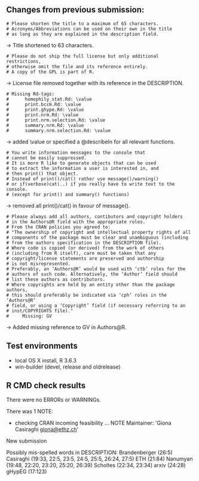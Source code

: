 ## Changes from previous submission:
    
    # Please shorten the title to a maximum of 65 characters.
    # Acronyms/Abbreviations can be used on their own in the title 
    # as long as they are explained in the description field.
  
  -> Title shortened to 63 characters.

    # Please do not ship the full license but only additional restrictions,
    # otherwise omit the file and its reference entirely. 
    # A copy of the GPL is part of R.
  
  -> License file removed together with its reference in the DESCRIPTION.

    # Missing Rd-tags:
    #      homophily_stat.Rd: \value
    #      print.bccm.Rd: \value
    #      print.ghype.Rd: \value
    #      print.nrm.Rd: \value
    #      print.nrm.selection.Rd: \value
    #      summary.nrm.Rd: \value
    #      summary.nrm.selection.Rd: \value
  
  -> added \value or specified a @describeIn for all relevant functions.

    # You write information messages to the console that 
    # cannot be easily suppressed.
    # It is more R like to generate objects that can be used 
    # to extract the information a user is interested in, and 
    # then print() that object.
    # Instead of print()/cat() rather use message()/warning() 
    # or if(verbose)cat(..) if you really have to write text to the console.
    # (except for print() and summary() functions)
    
  -> removed all print()/cat() in favour of message().

    # Please always add all authors, contibutors and copyright holders 
    # in the Authors@R field with the appropriate roles.
    # From the CRAN policies you agreed to:
    # "The ownership of copyright and intellectual property rights of all
    # components of the package must be clear and unambiguous (including 
    # from the authors specification in the DESCRIPTION file). 
    # Where code is copied (or derived) from the work of others 
    # (including from R itself), care must be taken that any
    # copyright/license statements are preserved and authorship 
    # is not misrepresented.
    # Preferably, an ‘Authors@R’ would be used with ‘ctb’ roles for the
    # authors of such code. Alternatively, the ‘Author’ field should
    # list these authors as contributors.
    # Where copyrights are held by an entity other than the package authors,
    # this should preferably be indicated via ‘cph’ roles in the ‘Authors@R’
    # field, or using a ‘Copyright’ field (if necessary referring to an
    # inst/COPYRIGHTS file)."
    #     Missing: GV
  
  -> Added missing reference to GV in Authors@R.

## Test environments
* local OS X install, R 3.6.3
* win-builder (devel, release and oldrelease)

## R CMD check results
There were no ERRORs or WARNINGs.

There was 1 NOTE:

* checking CRAN incoming feasibility ... NOTE
Maintainer: 'Giona Casiraghi <giona@ethz.ch>'

New submission

Possibly mis-spelled words in DESCRIPTION:
  Brandenberger (26:5)
  Casiraghi (19:33, 22:5, 23:5, 24:5, 25:5, 26:24, 27:5)
  ETH (21:84)
  Nanumyan (19:48, 22:20, 23:20, 25:20, 26:39)
  Scholtes (22:34, 23:34)
  arxiv (24:28)
  gHypEG (17:123)
